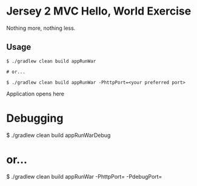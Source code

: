 # Jersey 2 MVC Hello, World Exercise

Nothing more, nothing less.

## Usage

```
$ ./gradlew clean build appRunWar

# or...

$ ./gradlew clean build appRunWar -PhttpPort=<your preferred port>

```
Application opens here

# Debugging 
$ ./gradlew clean build appRunWarDebug

# or...

$ ./gradlew clean build appRunWar -PhttpPort=<your preferred application listening port> -PdebugPort=<your preferred debugging port>
```
